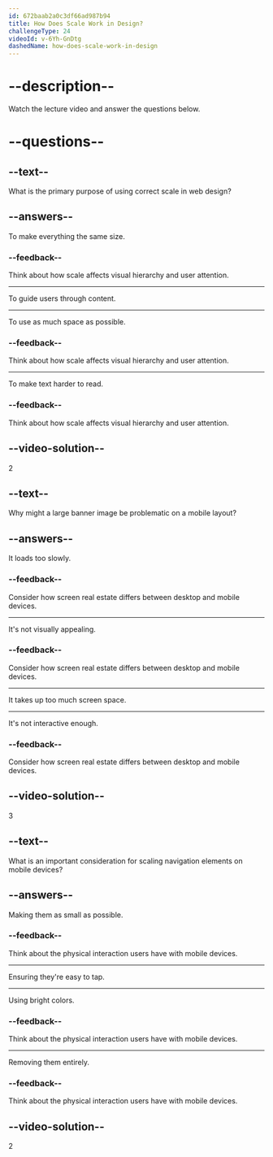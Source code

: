 ```yaml
---
id: 672baab2a0c3df66ad987b94
title: How Does Scale Work in Design?
challengeType: 24
videoId: v-6Yh-GnDtg
dashedName: how-does-scale-work-in-design
---
```


# --description--

Watch the lecture video and answer the questions below.

# --questions--

## --text--

What is the primary purpose of using correct scale in web design?

## --answers--

To make everything the same size.

### --feedback--

Think about how scale affects visual hierarchy and user attention.

---

To guide users through content.

---

To use as much space as possible.

### --feedback--

Think about how scale affects visual hierarchy and user attention.

---

To make text harder to read.

### --feedback--

Think about how scale affects visual hierarchy and user attention.

## --video-solution--

2

## --text--

Why might a large banner image be problematic on a mobile layout?

## --answers--

It loads too slowly.

### --feedback--

Consider how screen real estate differs between desktop and mobile devices.

---

It's not visually appealing.

### --feedback--

Consider how screen real estate differs between desktop and mobile devices.

---

It takes up too much screen space.

---

It's not interactive enough.

### --feedback--

Consider how screen real estate differs between desktop and mobile devices.

## --video-solution--

3

## --text--

What is an important consideration for scaling navigation elements on mobile devices?

## --answers--

Making them as small as possible.

### --feedback--

Think about the physical interaction users have with mobile devices.

---

Ensuring they're easy to tap.

---

Using bright colors.

### --feedback--

Think about the physical interaction users have with mobile devices.

---

Removing them entirely.

### --feedback--

Think about the physical interaction users have with mobile devices.

## --video-solution--

2
